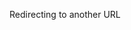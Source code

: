 <!DOCTYPE html>
<html>
   <head>
      <title>HTML Meta Tag</title>
      <meta http-equiv = "refresh" content = "3; url = https://www.qries.com" />
   </head>
   <body>
      <p>Redirecting to another URL</p>
   </body>
</html>

